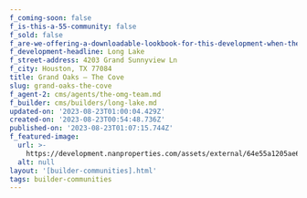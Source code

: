 ```yaml
---
f_coming-soon: false
f_is-this-a-55-community: false
f_sold: false
f_are-we-offering-a-downloadable-lookbook-for-this-development-when-they-submit-their-contact-info: false
f_development-headline: Long Lake
f_street-address: 4203 Grand Sunnyview Ln
f_city: Houston, TX 77084
title: Grand Oaks – The Cove
slug: grand-oaks-the-cove
f_agent-2: cms/agents/the-omg-team.md
f_builder: cms/builders/long-lake.md
updated-on: '2023-08-23T01:00:04.429Z'
created-on: '2023-08-23T00:54:48.736Z'
published-on: '2023-08-23T01:07:15.744Z'
f_featured-image:
  url: >-
    https://development.nanproperties.com/assets/external/64e55a1205ae6690d2947887_new-homes-community-grand-oaks-cove.webp
  alt: null
layout: '[builder-communities].html'
tags: builder-communities
---
```



